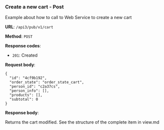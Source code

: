 ### Create a new cart - Post

Example about how to call to Web Service to create a new cart

**URL**: `/api3/pub/v1/cart`

**Method**: `POST`

**Response codes**:
* `201`: Created

**Request body**:

```
{
  "id": "4cf9b192",
  "order_state": "order_state_cart",
  "person_id": "c2a37cs",
  "person_info": [],
  "products": [],
  "subtotal": 0
}
```

**Response body**:

Returns the cart modified. See the structure of the complete item in view.md 

